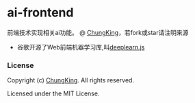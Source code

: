 # ai-frontend
前端技术实现相关ai功能。
@ [ChungKing](https://github.com/HuangCongQing/ai-frontend)，若fork或star请注明来源


* 谷歌开源了Web前端机器学习库,叫[deeplearn.js](https://pair-code.github.io/deeplearnjs/)


### License
Copyright (c) [ChungKing](https://github.com/HuangCongQing/ai-frontend). All rights reserved.

Licensed under the MIT License.